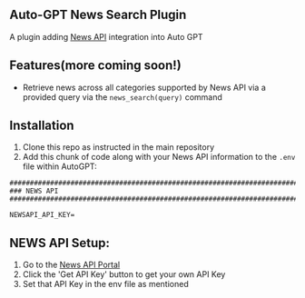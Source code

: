 ## Auto-GPT News Search Plugin

A plugin adding [News API](https://newsapi.org/docs) integration into Auto GPT

## Features(more coming soon!)

- Retrieve news across all categories supported by News API via a provided query via the `news_search(query)` command

## Installation

1. Clone this repo as instructed in the main repository
2. Add this chunk of code along with your News API information to the `.env` file within AutoGPT:

```
################################################################################
### NEWS API
################################################################################

NEWSAPI_API_KEY=
```

## NEWS API Setup:

1. Go to the [News API Portal](https://newsapi.org/)
2. Click the 'Get API Key' button to get your own API Key
3. Set that API Key in the env file as mentioned
